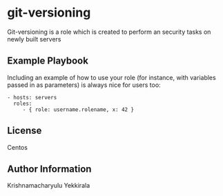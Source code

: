 git-versioning
==============

Git-versioning is a role which is created to perform an security tasks on newly built servers



Example Playbook
----------------

Including an example of how to use your role (for instance, with variables passed in as parameters) is always nice for users too:

    - hosts: servers
      roles:
         - { role: username.rolename, x: 42 }

License
-------

Centos

Author Information
------------------

Krishnamacharyulu Yekkirala
